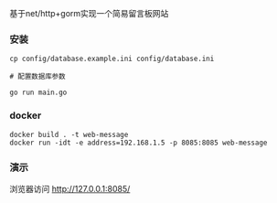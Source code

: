 基于net/http+gorm实现一个简易留言板网站

### 安装

```shell
cp config/database.example.ini config/database.ini

# 配置数据库参数

go run main.go
```

### docker

```shell
docker build . -t web-message
docker run -idt -e address=192.168.1.5 -p 8085:8085 web-message
```

### 演示

浏览器访问 http://127.0.0.1:8085/